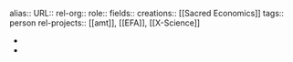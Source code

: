 alias::
URL::
rel-org::
role::
fields::
creations:: [[Sacred Economics]] 
tags:: person
rel-projects:: [[amt]], [[EFA]], [[X-Science]] 


-
-